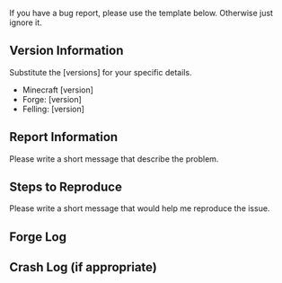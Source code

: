 If you have a bug report, please use the template below. Otherwise just 
ignore it.

## Version Information

Substitute the [versions] for your specific details.

- Minecraft [version]
- Forge: [version]
- Felling: [version]

## Report Information

Please write a short message that describe the problem.

## Steps to Reproduce

Please write a short message that would help me reproduce the issue.

## Forge Log



## Crash Log (if appropriate)

